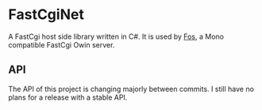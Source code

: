 FastCgiNet
==========

A FastCgi host side library written in C#. It is used by [Fos](http://github.com/mzabani/Fos), a Mono compatible FastCgi Owin server.

API
---
The API of this project is changing majorly between commits. I still have no plans for a release with a stable API.
